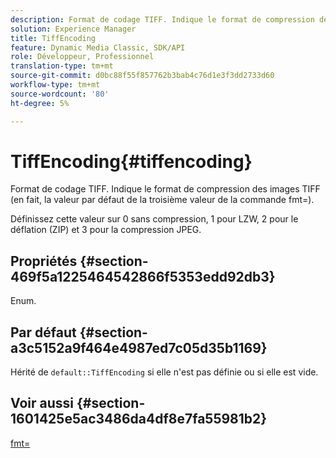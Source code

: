 ```yaml
---
description: Format de codage TIFF. Indique le format de compression des images TIFF (en fait, la valeur par défaut de la troisième valeur de la commande fmt=).
solution: Experience Manager
title: TiffEncoding
feature: Dynamic Media Classic, SDK/API
role: Développeur, Professionnel
translation-type: tm+mt
source-git-commit: d0bc88f55f857762b3bab4c76d1e3f3dd2733d60
workflow-type: tm+mt
source-wordcount: '80'
ht-degree: 5%

---
```



# TiffEncoding{#tiffencoding}

Format de codage TIFF. Indique le format de compression des images TIFF (en fait, la valeur par défaut de la troisième valeur de la commande fmt=).

Définissez cette valeur sur 0 sans compression, 1 pour LZW, 2 pour le déflation (ZIP) et 3 pour la compression JPEG.

## Propriétés {#section-469f5a1225464542866f5353edd92db3}

Enum.

## Par défaut {#section-a3c5152a9f464e4987ed7c05d35b1169}

Hérité de `default::TiffEncoding` si elle n&#39;est pas définie ou si elle est vide.

## Voir aussi {#section-1601425e5ac3486da4df8e7fa55981b2}

[fmt=](../../../../../ir-api/http-protocol/image-rendering-api-ref/c-ir-http-protocol-ref/c-ir-http-protocol-command-reference/r-ir-fmt.md#reference-4c743f67d56b47c5b774fcc900ff758c)
